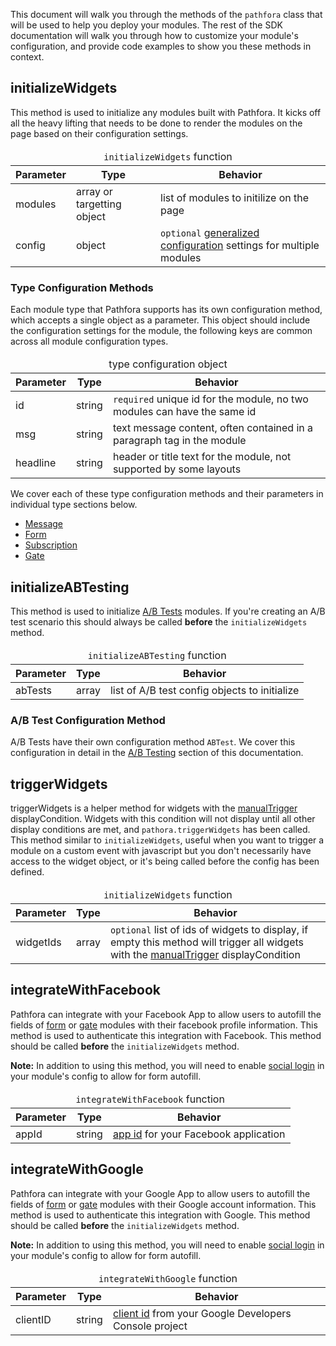 This document will walk you through the methods of the `pathfora` class that will be used to help you deploy your modules. The rest of the SDK documentation will walk you through how to customize your module's configuration, and provide code examples to show you these methods in context.


## initializeWidgets

This method is used to initialize any modules built with Pathfora. It kicks off all the heavy lifting that needs to be done to render the modules on the page based on their configuration settings.

<table>
  <thead>
    <tr>
      <td colspan="3" align="center"><code>initializeWidgets</code> function</td>
    </tr>
    <tr>
      <th>Parameter</th>
      <th>Type</th>
      <th>Behavior</th>
    </tr>
  </thead>

  <tr>
    <td>modules</td>
    <td>array or targetting object</td>
    <td>list of modules to initilize on the page</td>
  </tr>
  <tr>
    <td>config</td>
    <td>object</td>
    <td><code>optional</code> <a href="../config">generalized configuration</a> settings for multiple modules</td>
  </tr>
</table>

### Type Configuration Methods

Each module type that Pathfora supports has its own configuration method, which accepts a single object as a parameter. This object should include the configuration settings for the module, the following keys are common across all module configuration types.


<table>
  <thead>
    <tr>
      <td colspan="3" align="center">type configuration object</td>
    </tr>
    <tr>
      <th>Parameter</th>
      <th>Type</th>
      <th>Behavior</th>
    </tr>
  </thead>

  <tr>
    <td>id</td>
    <td>string</td>
    <td><code>required</code> unique id for the module, no two modules can have the same id</td>
  </tr>
  <tr>
    <td>msg</td>
    <td>string</td>
    <td>text message content, often contained in a paragraph tag in the module</td>
  </tr>
  <tr>
    <td>headline</td>
    <td>string</td>
    <td>header or title text for the module, not supported by some layouts</td>
  </tr>
</table>




We cover each of these type configuration methods and their parameters in individual type sections below.

- [Message](/types/message.md)
- [Form](/types/form.md)
- [Subscription](/types/subscription.md)
- [Gate](/types/gate.md)


## initializeABTesting

This method is used to initialize [A/B Tests](/ab_testing.md) modules. If you're creating an A/B test scenario this should always be called **before** the `initializeWidgets` method.

<table>
  <thead>
    <tr>
      <td colspan="3" align="center"><code>initializeABTesting</code> function</td>
    </tr>
    <tr>
      <th>Parameter</th>
      <th>Type</th>
      <th>Behavior</th>
    </tr>
  </thead>

  <tr>
    <td>abTests</td>
    <td>array</td>
    <td>list of A/B test config objects to initialize</td>
  </tr>
</table>

### A/B Test Configuration Method

A/B Tests have their own configuration method `ABTest`. We cover this configuration in detail in the [A/B Testing](/ab_testing.md) section of this documentation.


## triggerWidgets

triggerWidgets is a helper method for widgets with the [manualTrigger](/display_conditions.md#manualTrigger) displayCondition. Widgets with this condition will not display until all other display conditions are met, and  `pathora.triggerWidgets` has been called. This method similar to `initializeWidgets`,  useful when you want to trigger a module on a custom event with javascript but you don't necessarily have access to the widget object, or it's being called before the config has been defined.

<table>
  <thead>
    <tr>
      <td colspan="3" align="center"><code>initializeWidgets</code> function</td>
    </tr>
    <tr>
      <th>Parameter</th>
      <th>Type</th>
      <th>Behavior</th>
    </tr>
  </thead>

  <tr>
    <td>widgetIds</td>
    <td>array</td>
    <td><code>optional</code> list of ids of widgets to display, if empty this method will trigger all widgets with the <a href="../../display_conditions#manualTrigger">manualTrigger</a> displayCondition</td>
  </tr>
</table>


## integrateWithFacebook

Pathfora can integrate with your Facebook App to allow users to autofill the fields of [form](/types/form.md) or [gate](/types/gate.md) modules with their facebook profile information. This method is used to authenticate this integration with Facebook. This method should be called **before** the `initializeWidgets` method.

**Note:** In addition to using this method, you will need to enable [social login](/types/form.md#showsociallogin) in your module's config to allow for form autofill.

<table>
  <thead>
    <tr>
      <td colspan="3" align="center"><code>integrateWithFacebook</code> function</td>
    </tr>
    <tr>
      <th>Parameter</th>
      <th>Type</th>
      <th>Behavior</th>
    </tr>
  </thead>

  <tr>
    <td>appId</td>
    <td>string</td>
    <td><a href="https://developers.facebook.com/docs/apps/register#app-id" target="_blank">app id</a> for your Facebook application</td>
  </tr>
</table>

## integrateWithGoogle

Pathfora can integrate with your Google App to allow users to autofill the fields of [form](/types/form.md) or [gate](/types/gate.md) modules with their Google account information. This method is used to authenticate this integration with Google. This method should be called **before** the `initializeWidgets` method.

**Note:** In addition to using this method, you will need to enable [social login](/types/form.md#showsociallogin) in your module's config to allow for form autofill.

<table>
  <thead>
    <tr>
      <td colspan="3" align="center"><code>integrateWithGoogle</code> function</td>
    </tr>
    <tr>
      <th>Parameter</th>
      <th>Type</th>
      <th>Behavior</th>
    </tr>
  </thead>

  <tr>
    <td>clientID</td>
    <td>string</td>
    <td><a href="https://developers.google.com/identity/sign-in/web/devconsole-project" target="_blank">client id</a> from your Google Developers Console project</td>
  </tr>
</table>
